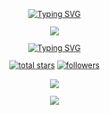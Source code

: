 <div align="center">
<a href="https://git.io/typing-svg"><img src="https://readme-typing-svg.demolab.com?font=Rubik+Dirt&size=65&pause=1000&color=F72C3F&background=FF20A500&center=true&vCenter=true&width=1000&height=150&lines=I'm+DarknessTeam;New+Beginning+Developer;Please+Support+Me;Please+Contact+Me" alt="Typing SVG" /></a>    
<p align="center">
<a href="https://github.com/DarknessTeam"><img align="center" src="https://github-cardname.caliph.my.id/api?name=DarknessTeam&description=Hello,%20I%20am%20Darkness Team.%20I&image=https://i.ibb.co/pzwVhxg/1669577394850.jpg&backgroundColor=%23ecf0f1&instagram=@DarknessTeam&github=DarknessTeam&pattern=ticTacToe&colorPattern=%23eaeaea&site=youtube.com/DarknessTeam"/></a>
</p>


<div align="center">
  
[![Typing SVG](https://readme-typing-svg.herokuapp.com/?lines=We+Are+Technical+Hacking+Team;Please+Respect+Us)](https://git.io/typing-svg)


  <p align="center">
  <a href="https://github.com/DarknessTeam?tab=repositories&sort=stargazers">
    <img alt="total stars" title="Total stars on GitHub" src="https://custom-icon-badges.herokuapp.com/badge/dynamic/json?logo=star&color=55960c&labelColor=488207&label=Stars&style=for-the-badge&query=%24.stars&url=https://api.github-star-counter.workers.dev/user/DarknessTeam"/></a>
  <a href="https://github.com/DarknessTeam?tab=followers">
    <img alt="followers" title="Follow me on Github" src="https://custom-icon-badges.herokuapp.com/github/followers/DarknessTeam?color=236ad3&labelColor=1155ba&style=for-the-badge&logo=person-add&label=Follow&logoColor=white"/></a>
    </br></br>
  <a href="https://github.com/DarknessTeam/Bosco">
    <img src="https://komarev.com/ghpvc/?username=DarknessTeam&label=Profile%20views&color=brightgreen&label=Profile+Views&style=plastic">
  </a>
  
</p>

<p align="center">
  <img src="https://profile-counter.glitch.me/DarknessTeam/count.svg" />
</p>

<!--
![Metrics](https://github.com/DarknessTeam/DarknessTeam/blob/master/github-metrics.svg)
-->
<!--
